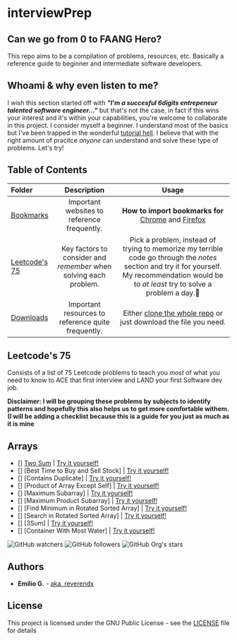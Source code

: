 
# interviewPrep
## Can we go from 0 to FAANG Hero?
This repo aims to be a compilation of problems, resources, etc. Basically a reference guide to beginner and intermediate software developers.

## Whoami & why even listen to me?
I wish this section started off with **_"I'm a succesful 6digits entrepeneur talented software engineer..."_** but that's not the case, in fact if this wins your interest and it's within your capabilities, you're welcome to collaborate in this project. I consider myself a beginner. I understand most of the basics but I've been trapped in the wonderful [tutorial hell](https://medium.com/@adrian.td96/what-is-tutorial-hell-d24c1bdb279f). I believe that with the right amount of pracitce _anyone_ can understand and solve these type of problems. Let's try! 

## Table of Contents
Folder | Description | Usage
:-- | :--: | :--: |
[Bookmarks](url) | Important websites to reference frequently. | **How to import bookmarks for** [Chrome](https://support.google.com/chrome/answer/96816?hl=en) and [Firefox](https://support.mozilla.org/en-US/kb/import-bookmarks-html-file)
[Leetcode's 75](url) | Key factors to consider and _remember_ when solving each problem. | Pick a problem, instead of trying to memorize my terrible code go through the _notes_ section and try it for yourself. My recommendation would be to _at least_ try to solve a problem a day.🥇
[Downloads](url) | Important resources to reference quite frequently. | Either [clone the whole repo](https://docs.github.com/en/repositories/creating-and-managing-repositories/cloning-a-repository) or just download the file you need.

## Leetcode's 75
Consists of a list of 75 Leetcode problems to teach you *most* of what you need to know to ACE that first interview and LAND your first Software dev job.

**Disclaimer: I will be grouping these problems by subjects to identify patterns and hopefully this also helps us to get more comfortable withem. (I will be adding a checklist because this is a guide for you just as much as it is mine** 
 
## Arrays

- [] [Two Sum](url) | [Try it yourself!](https://leetcode.com/problems/two-sum/)
- [] [Best Time to Buy and Sell Stock] | [Try it yourself!](https://leetcode.com/problems/best-time-to-buy-and-sell-stock/)
- [] [Contains Duplicate] | [Try it yourself!](https://leetcode.com/problems/contains-duplicate/)
- [] [Product of Array Except Self] | [Try it yourself!](https://leetcode.com/problems/product-of-array-except-self/)
- [] [Maximum Subarray] | [Try it yourself!](https://leetcode.com/problems/maximum-subarray/)
- [] [Maximum Product Subarray] | [Try it yourself!](https://leetcode.com/problems/maximum-product-subarray/)
- [] [Find Minimum in Rotated Sorted Array] | [Try it yourself!](https://leetcode.com/problems/find-minimum-in-rotated-sorted-array/)
- [] [Search in Rotated Sorted Array] | [Try it yourself!](https://leetcode.com/problems/search-in-rotated-sorted-array/)
- [] [3Sum] | [Try it yourself!](https://leetcode.com/problems/3sum/)
- [] [Container With Most Water] | [Try it yourself!](https://leetcode.com/problems/container-with-most-water/)

<img alt="GitHub watchers" src="https://img.shields.io/github/watchers/reverendx/interviewPrep?style=social">
<img alt="GitHub followers" src="https://img.shields.io/github/followers/reverendx?style=social">
<img alt="GitHub Org's stars" src="https://img.shields.io/github/stars/reverendx?style=social">

## Authors

* **Emilio G.** - [aka. reverendx](https://github.com/reverendx)

## License

This project is licensed under the GNU Public License - see the [LICENSE](LICENSE) file for details

